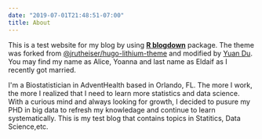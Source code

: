 ```yaml
---
date: "2019-07-01T21:48:51-07:00"
title: About
---
```


This is a test website for my blog by using [**R blogdown**](https://github.com/rstudio/blogdown) package. The theme was forked from [@jrutheiser/hugo-lithium-theme](https://github.com/jrutheiser/hugo-lithium-theme) and modified by [Yuan Du](https://github.com/YuanEldaif). You may find my name as Alice, Yoanna and last name as Eldaif as I recently got married.

I'm a Biostatistician in AdventHealth based in Orlando, FL. The more I work, the more I realized that I need to learn more statistics and data science. With a curious mind and always looking for growth, I decided to pusure my PHD in big data to refresh my knowledage and continue to learn systematically. This is my test blog that contains topics in Statitics, Data Science,etc. 
